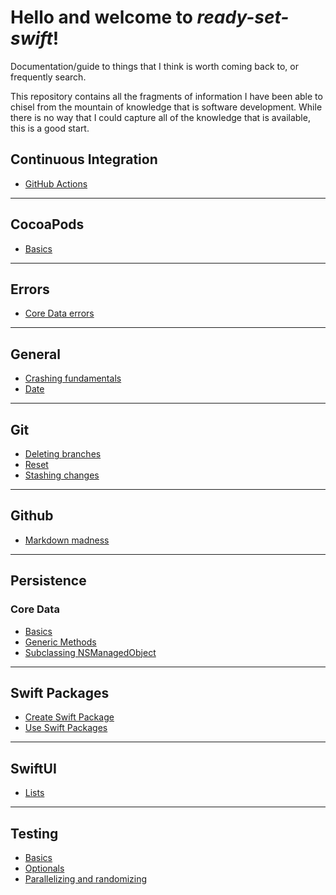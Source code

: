 # Hello and welcome to *ready-set-swift*!

Documentation/guide to things that I think is worth coming back to, or frequently search.

This repository contains all the fragments of information I have been able to chisel from the mountain of knowledge that is software development. While there is no way that I could capture all of the knowledge that is available, this is a good start.


## Continuous Integration
- [GitHub Actions](continuous-integration/github-actions.md)
---
## CocoaPods
* [Basics](cocoapods/basics.md)

---
## Errors
* [Core Data errors](/errors/core-data-errors.md)

---
## General
* [Crashing fundamentals](general/crashing.md)
* [Date](general/date.md)

---
## Git
* [Deleting branches](git/deleting-branch.md)
* [Reset](git/reset)
* [Stashing changes](git/stashing-changes.md)

---
## Github
* [Markdown madness](github/markdown-madness.md)

---
## Persistence


### Core Data
* [Basics](core-data/basics.md)
* [Generic Methods](/core-data/generic-methods.md)
* [Subclassing NSManagedObject](core-data/subclassing-nsmanagedobject.md)

---

## Swift Packages
* [Create Swift Package](swift-packages/create-swift-package.md)
* [Use Swift Packages](swift-packages/use-swift-package.md)
---

## SwiftUI
* [Lists](swiftui/lists.md)

---
## Testing
* [Basics](testing/basics.md)
* [Optionals](testing/optionals.md)
* [Parallelizing and randomizing](testing/parallelizing-and-randomizing.md)
